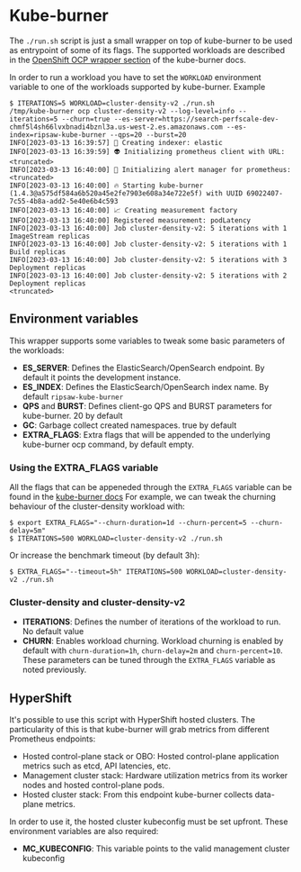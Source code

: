 # Kube-burner

The `./run.sh` script is just a small wrapper on top of kube-burner to be used as entrypoint of some of its flags. The supported workloads are described in the [OpenShift OCP wrapper section](https://kube-burner.readthedocs.io/en/latest/ocp/) of the kube-burner docs.

In order to run a workload you have to set the `WORKLOAD` environment variable to one of the workloads supported by kube-burner. Example

```shell
$ ITERATIONS=5 WORKLOAD=cluster-density-v2 ./run.sh 
/tmp/kube-burner ocp cluster-density-v2 --log-level=info --iterations=5 --churn=true --es-server=https://search-perfscale-dev-chmf5l4sh66lvxbnadi4bznl3a.us-west-2.es.amazonaws.com --es-index=ripsaw-kube-burner --qps=20 --burst=20
INFO[2023-03-13 16:39:57] 📁 Creating indexer: elastic                  
INFO[2023-03-13 16:39:59] 👽 Initializing prometheus client with URL: <truncated>
INFO[2023-03-13 16:40:00] 🔔 Initializing alert manager for prometheus: <truncated>
INFO[2023-03-13 16:40:00] 🔥 Starting kube-burner (1.4.3@a575df584a6b520a45e2fe7903e608a34e722e5f) with UUID 69022407-7c55-4b8a-add2-5e40e6b4c593 
INFO[2023-03-13 16:40:00] 📈 Creating measurement factory               
INFO[2023-03-13 16:40:00] Registered measurement: podLatency           
INFO[2023-03-13 16:40:00] Job cluster-density-v2: 5 iterations with 1 ImageStream replicas 
INFO[2023-03-13 16:40:00] Job cluster-density-v2: 5 iterations with 1 Build replicas 
INFO[2023-03-13 16:40:00] Job cluster-density-v2: 5 iterations with 3 Deployment replicas 
INFO[2023-03-13 16:40:00] Job cluster-density-v2: 5 iterations with 2 Deployment replicas 
<truncated>
```

## Environment variables

This wrapper supports some variables to tweak some basic parameters of the workloads:

- **ES_SERVER**: Defines the ElasticSearch/OpenSearch endpoint. By default it points the development instance.
- **ES_INDEX**: Defines the ElasticSearch/OpenSearch index name. By default `ripsaw-kube-burner`
- **QPS** and **BURST**: Defines client-go QPS and BURST parameters for kube-burner. 20 by default
- **GC**: Garbage collect created namespaces. true by default
- **EXTRA_FLAGS**: Extra flags that will be appended to the underlying kube-burner ocp command, by default empty.

### Using the EXTRA_FLAGS variable

All the flags that can be appeneded through the `EXTRA_FLAGS` variable can be found in the [kube-burner docs](https://kube-burner.readthedocs.io/en/latest/ocp/)
For example, we can tweak the churning behaviour of the cluster-density workload with:

```shell
$ export EXTRA_FLAGS="--churn-duration=1d --churn-percent=5 --churn-delay=5m"
$ ITERATIONS=500 WORKLOAD=cluster-density-v2 ./run.sh
```

Or increase the benchmark timeout (by default 3h):

```shell
$ EXTRA_FLAGS="--timeout=5h" ITERATIONS=500 WORKLOAD=cluster-density-v2 ./run.sh
```


### Cluster-density and cluster-density-v2

- **ITERATIONS**: Defines the number of iterations of the workload to run. No default value
- **CHURN**: Enables workload churning. Workload churning is enabled by default with `churn-duration=1h`, `churn-delay=2m` and `churn-percent=10`. These parameters can be tuned through the `EXTRA_FLAGS` variable as noted previously.

## HyperShift

It's possible to use this script with HyperShift hosted clusters. The particularity of this is that kube-burner will grab metrics from different Prometheus endpoints:

- Hosted control-plane stack or OBO: Hosted control-plane application metrics such as etcd, API latencies, etc.
- Management cluster stack: Hardware utilization metrics from its worker nodes and hosted control-plane pods.
- Hosted cluster stack: From this endpoint kube-burner collects data-plane metrics.

In order to use it, the hosted cluster kubeconfig must be set upfront. These environment variables are also required:

- **MC_KUBECONFIG**: This variable points to the valid management cluster kubeconfig
